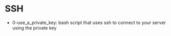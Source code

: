# SSH
* 0-use_a_private_key: bash script that uses ssh to connect to your server using the private key
